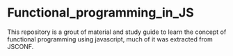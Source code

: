 # Functional_programming_in_JS
This repository is a grout of material and study guide to learn the concept of functional programming using javascript, much of it was extracted from JSCONF.
